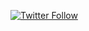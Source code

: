 
[![Twitter Follow](https://img.shields.io/twitter/follow/yasserprogamer?color=1DA1F2&logo=twitter&style=for-the-badge)](https://twitter.com/yasserprogamer)
